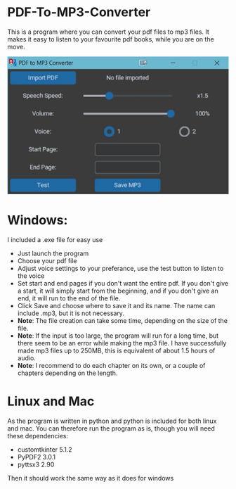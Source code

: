 # PDF-To-MP3-Converter
This is a program where you can convert your pdf files to mp3 files. It makes it easy to listen to your favourite pdf books, while you are on the move.

![Picture of the program](Images/PDF-to-Speech-Converter.JPG)

# Windows:

I included a .exe file for easy use
- Just launch the program
- Choose your pdf file
- Adjust voice settings to your preferance, use the test button to listen to the voice
- Set start and end pages if you don't want the entire pdf. If you don't give a start, it will simply start from the beginning, and if you don't give an end, it will run to the end of the file.
- Click Save and choose where to save it and its name. The name can include .mp3, but it is not necessary.
- **Note**: The file creation can take some time, depending on the size of the file.
- **Note**: If the input is too large, the program will run for a long time, but there seem to be an error while making the mp3 file. I have successfully made mp3 files up to 250MB, this is equivalent of about 1.5 hours of audio.
- **Note**: I recommend to do each chapter on its own, or a couple of chapters depending on the length.


# Linux and Mac

As the program is written in python and python is included for both linux and mac. You can therefore run the program as is, though you will need these dependencies: 
- customtkinter 5.1.2
- PyPDF2 3.0.1
- pyttsx3 2.90<br>

Then it should work the same way as it does for windows
